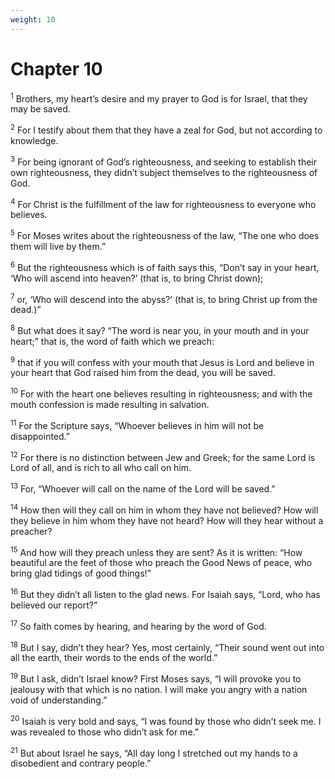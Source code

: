 ```yaml
---
weight: 10
---
```


# Chapter 10

<sup>1</sup> Brothers, my heart’s desire and my prayer to God is for Israel, that they may be saved. 

<sup>2</sup> For I testify about them that they have a zeal for God, but not according to knowledge. 

<sup>3</sup> For being ignorant of God’s righteousness, and seeking to establish their own righteousness, they didn’t subject themselves to the righteousness of God. 

<sup>4</sup> For Christ is the fulfillment of the law for righteousness to everyone who believes. 

<sup>5</sup> For Moses writes about the righteousness of the law, “The one who does them will live by them.” 

<sup>6</sup> But the righteousness which is of faith says this, “Don’t say in your heart, ‘Who will ascend into heaven?’ (that is, to bring Christ down); 

<sup>7</sup> or, ‘Who will descend into the abyss?’ (that is, to bring Christ up from the dead.)” 

<sup>8</sup> But what does it say? “The word is near you, in your mouth and in your heart;” that is, the word of faith which we preach: 

<sup>9</sup> that if you will confess with your mouth that Jesus is Lord and believe in your heart that God raised him from the dead, you will be saved. 

<sup>10</sup> For with the heart one believes resulting in righteousness; and with the mouth confession is made resulting in salvation. 

<sup>11</sup> For the Scripture says, “Whoever believes in him will not be disappointed.” 

<sup>12</sup> For there is no distinction between Jew and Greek; for the same Lord is Lord of all, and is rich to all who call on him. 

<sup>13</sup> For, “Whoever will call on the name of the Lord will be saved.” 

<sup>14</sup> How then will they call on him in whom they have not believed? How will they believe in him whom they have not heard? How will they hear without a preacher? 

<sup>15</sup> And how will they preach unless they are sent? As it is written: “How beautiful are the feet of those who preach the Good News of peace, who bring glad tidings of good things!” 

<sup>16</sup> But they didn’t all listen to the glad news. For Isaiah says, “Lord, who has believed our report?” 

<sup>17</sup> So faith comes by hearing, and hearing by the word of God. 

<sup>18</sup> But I say, didn’t they hear? Yes, most certainly, “Their sound went out into all the earth, their words to the ends of the world.” 

<sup>19</sup> But I ask, didn’t Israel know? First Moses says, “I will provoke you to jealousy with that which is no nation. I will make you angry with a nation void of understanding.” 

<sup>20</sup> Isaiah is very bold and says, “I was found by those who didn’t seek me. I was revealed to those who didn’t ask for me.” 

<sup>21</sup> But about Israel he says, “All day long I stretched out my hands to a disobedient and contrary people.” 



